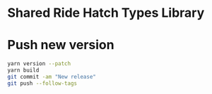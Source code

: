 # Shared Ride Hatch Types Library

# Push new version

```sh
yarn version --patch
yarn build
git commit -am "New release"
git push --follow-tags
```